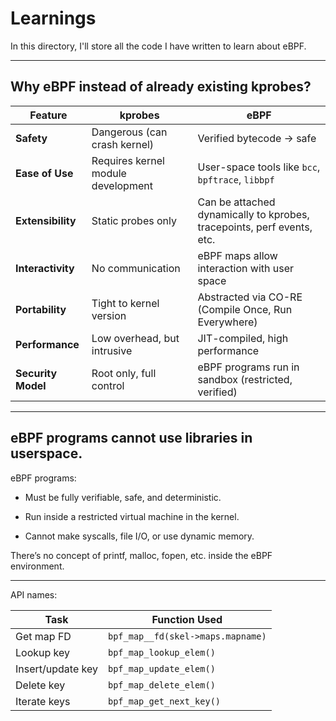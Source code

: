 # Learnings

In this directory, I'll store all the code I have written to learn about eBPF.

-----------

## Why eBPF instead of already existing kprobes?

| Feature            | kprobes                            | eBPF                                                                   |
| ------------------ | ---------------------------------- | ---------------------------------------------------------------------- |
| **Safety**         | Dangerous (can crash kernel)       | Verified bytecode → safe                                               |
| **Ease of Use**    | Requires kernel module development | User-space tools like `bcc`, `bpftrace`, `libbpf`                      |
| **Extensibility**  | Static probes only                 | Can be attached dynamically to kprobes, tracepoints, perf events, etc. |
| **Interactivity**  | No communication                   | eBPF maps allow interaction with user space                            |
| **Portability**    | Tight to kernel version            | Abstracted via CO-RE (Compile Once, Run Everywhere)                    |
| **Performance**    | Low overhead, but intrusive        | JIT-compiled, high performance                                         |
| **Security Model** | Root only, full control            | eBPF programs run in sandbox (restricted, verified)                    |

----

## eBPF programs cannot use libraries in userspace.

eBPF programs:

- Must be fully verifiable, safe, and deterministic.

- Run inside a restricted virtual machine in the kernel.

- Cannot make syscalls, file I/O, or use dynamic memory.

There’s no concept of printf, malloc, fopen, etc. inside the eBPF environment.

----
API names:

| Task              | Function Used                     |
| ----------------- | --------------------------------- |
| Get map FD        | `bpf_map__fd(skel->maps.mapname)` |
| Lookup key        | `bpf_map_lookup_elem()`           |
| Insert/update key | `bpf_map_update_elem()`           |
| Delete key        | `bpf_map_delete_elem()`           |
| Iterate keys      | `bpf_map_get_next_key()`          |

